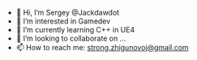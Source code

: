- 👋 Hi, I’m Sergey @Jackdawdot
- 👀 I’m interested in Gamedev
- 🌱 I’m currently learning C++ in UE4
- 💞️ I’m looking to collaborate on ...
- 📫 How to reach me: strong.zhigunovoj@gmail.com

<!---
Jackdawdot/Jackdawdot is a ✨ special ✨ repository because its `README.md` (this file) appears on your GitHub profile.
You can click the Preview link to take a look at your changes.
--->
